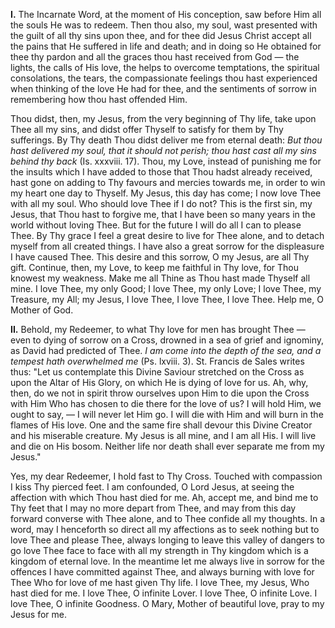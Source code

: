 
**I\.** The Incarnate Word, at the moment of His conception, saw before Him all the souls He was to redeem. Then thou also, my soul, wast presented with the guilt of all thy sins upon thee, and for thee did Jesus Christ accept all the pains that He suffered in life and death; and in doing so He obtained for thee thy pardon and all the graces thou hast received from God — the lights, the calls of His love, the helps to overcome temptations, the spiritual consolations, the tears, the compassionate feelings thou hast experienced when thinking of the love He had for thee, and the sentiments of sorrow in remembering how thou hast offended Him.

Thou didst, then, my Jesus, from the very beginning of Thy life, take upon Thee all my sins, and didst offer Thyself to satisfy for them by Thy sufferings. By Thy death Thou didst deliver me from eternal death: *But thou hast delivered my soul, that it should not perish; thou hast cast all my sins behind thy back* (Is. xxxviii. 17). Thou, my Love, instead of punishing me for the insults which I have added to those that Thou hadst already received, hast gone on adding to Thy favours and mercies towards me, in order to win my heart one day to Thyself. My Jesus, this day has come; I now love Thee with all my soul. Who should love Thee if I do not? This is the first sin, my Jesus, that Thou hast to forgive me, that I have been so many years in the world without loving Thee. But for the future I will do all I can to please Thee. By Thy grace I feel a great desire to live for Thee alone, and to detach myself from all created things. I have also a great sorrow for the displeasure I have caused Thee. This desire and this sorrow, O my Jesus, are all Thy gift. Continue, then, my Love, to keep me faithful in Thy love, for Thou knowest my weakness. Make me all Thine as Thou hast made Thyself all mine. I love Thee, my only Good; I love Thee, my only Love; I love Thee, my Treasure, my All; my Jesus, I love Thee, I love Thee, I love Thee. Help me, O Mother of God.

**II\.** Behold, my Redeemer, to what Thy love for men has brought Thee — even to dying of sorrow on a Cross, drowned in a sea of grief and ignominy, as David had predicted of Thee. *I am come into the depth of the sea, and a tempest hath overwhelmed me* (Ps. lxviii. 3). St. Francis de Sales writes thus: \"Let us contemplate this Divine Saviour stretched on the Cross as upon the Altar of His Glory, on which He is dying of love for us. Ah, why, then, do we not in spirit throw ourselves upon Him to die upon the Cross with Him Who has chosen to die there for the love of us? I will hold Him, we ought to say, — I will never let Him go. I will die with Him and will burn in the flames of His love. One and the same fire shall devour this Divine Creator and his miserable creature. My Jesus is all mine, and I am all His. I will live and die on His bosom. Neither life nor death shall ever separate me from my Jesus.\"

Yes, my dear Redeemer, I hold fast to Thy Cross. Touched with compassion I kiss Thy pierced feet. I am confounded, O Lord Jesus, at seeing the affection with which Thou hast died for me. Ah, accept me, and bind me to Thy feet that I may no more depart from Thee, and may from this day forward converse with Thee alone, and to Thee confide all my thoughts. In a word, may I henceforth so direct all my affections as to seek nothing but to love Thee and please Thee, always longing to leave this valley of dangers to go love Thee face to face with all my strength in Thy kingdom which is a kingdom of eternal love. In the meantime let me always live in sorrow for the offences I have committed against Thee, and always burning with love for Thee Who for love of me hast given Thy life. I love Thee, my Jesus, Who hast died for me. I love Thee, O infinite Lover. I love Thee, O infinite Love. I love Thee, O infinite Goodness. O Mary, Mother of beautiful love, pray to my Jesus for me.

